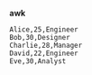 **awk**

```csv
Alice,25,Engineer
Bob,30,Designer
Charlie,28,Manager
David,22,Engineer
Eve,30,Analyst
```
